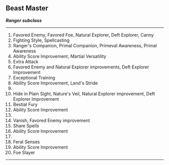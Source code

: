﻿## Beast Master

***Ranger subclass***

___
1. Favored Enemy, Favored Foe, Natural Explorer, Deft Explorer, Canny
2. Fighting Style, Spellcasting
3. Ranger's Companion, Primal Companion, Primeval Awareness, Primal Awareness
4. Ability Score Improvement, Martial Versatility
5. Extra Attack
6. Favored Enemy and Natural Explorer improvements, Deft Explorer Improvement
7. Exceptional Training
8. Ability Score Improvement, Land's Stride
9.  
10. Hide in Plain Sight, Nature's Veil, Natural Explorer improvement, Deft Explorer Improvement
11. Bestial Fury
12. Ability Score Improvement
13.  
14. Vanish, Favored Enemy improvement
15. Share Spells
16. Ability Score Improvement
17.  
18. Feral Senses
19. Ability Score Improvement
20. Foe Slayer

---

